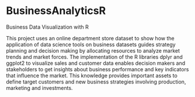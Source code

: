 # BusinessAnalyticsR
Business Data Visualization with R

This project uses an online department store dataset to show how the application of data science tools on business datasets guides strategy planning and decision making by allocating resources to analyze market trends and market forces. The implementation of the R libraries dplyr and ggplot2 to visualize sales and customer data enables decision makers and stakeholders to get insights about business performance and key indicators that influence the market. This knowledge provides important assets to define target customers and new business strategies involving production, marketing and investments.
